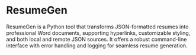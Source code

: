 # ResumeGen
ResumeGen is a Python tool that transforms JSON-formatted resumes into professional Word documents, supporting hyperlinks, customizable styling, and both local and remote JSON sources. It offers a robust command-line interface with error handling and logging for seamless resume generation.
